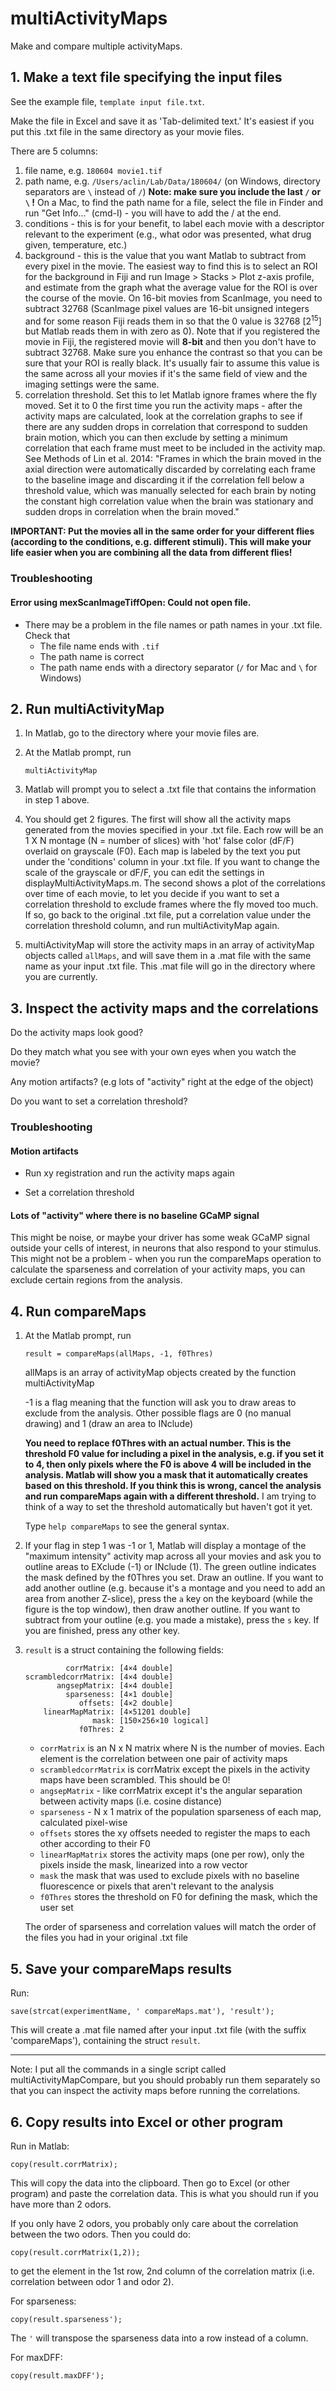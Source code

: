 # multiActivityMaps

Make and compare multiple activityMaps.

## 1. Make a text file specifying the input files

See the example file, `template input file.txt`.

Make the file in Excel and save it as 'Tab-delimited text.' It's easiest if you put this .txt file in the same directory as your movie files.

There are 5 columns:

1. file name, e.g. `180604 movie1.tif`
2. path name, e.g. `/Users/aclin/Lab/Data/180604/` (on Windows, directory separators are `\` instead of `/`) **Note: make sure you include the last `/` or `\` !** On a Mac, to find the path name for a file, select the file in Finder and run "Get Info..." (cmd-I) - you will have to add the / at the end.
3. conditions - this is for your benefit, to label each movie with a descriptor relevant to the experiment (e.g., what odor was presented, what drug given, temperature, etc.)
4. background - this is the value that you want Matlab to subtract from every pixel in the movie. The easiest way to find this is to select an ROI for the background in Fiji and run Image > Stacks > Plot z-axis profile, and estimate from the graph what the average value for the ROI is over the course of the movie. On 16-bit movies from ScanImage, you need to subtract 32768 (ScanImage pixel values are 16-bit unsigned integers and for some reason Fiji reads them in so that the 0 value is 32768 [2<sup>15</sup>] but Matlab reads them in with zero as 0). Note that if you registered the movie in Fiji, the registered movie will **8-bit** and then you don't have to subtract 32768. Make sure you enhance the contrast so that you can be sure that your ROI is really black. It's usually fair to assume this value is the same across all your movies if it's the same field of view and the imaging settings were the same.
5. correlation threshold. Set this to let Matlab ignore frames where the fly moved. Set it to 0 the first time you run the activity maps - after the activity maps are calculated, look at the correlation graphs to see if there are any sudden drops in correlation that correspond to sudden brain motion, which you can then exclude by setting a minimum correlation that each frame must meet to be included in the activity map. See Methods of Lin et al. 2014: "Frames in which the brain moved in the axial direction were automatically discarded by correlating each frame to the baseline image and discarding it if the correlation fell below a threshold value, which was manually selected for each brain by noting the constant high correlation value when the brain was stationary and sudden drops in correlation when the brain moved." 

**IMPORTANT: Put the movies all in the same order for your different flies (according to the conditions, e.g. different stimuli). This will make your life easier when you are combining all the data from different flies!**

### Troubleshooting

#### Error using mexScanImageTiffOpen: Could not open file.
* There may be a problem in the file names or path names in your .txt file. Check that
	* The file name ends with `.tif`
	* The path name is correct
	* The path name ends with a directory separator (`/` for Mac and `\` for Windows)


## 2. Run multiActivityMap

1. In Matlab, go to the directory where your movie files are.

2. At the Matlab prompt, run

	`multiActivityMap`
	
3. Matlab will prompt you to select a .txt file that contains the information in step 1 above.

4. You should get 2 figures. The first will show all the activity maps generated from the movies specified in your .txt file. Each row will be an 1 X N montage (N = number of slices) with 'hot' false color (dF/F) overlaid on grayscale (F0). Each map is labeled by the text you put under the 'conditions' column in your .txt file. If you want to change the scale of the grayscale or dF/F, you can edit the settings in displayMultiActivityMaps.m. The second shows a plot of the correlations over time of each movie, to let you decide if you want to set a correlation threshold to exclude frames where the fly moved too much. If so, go back to the original .txt file, put a correlation value under the correlation threshold column, and run multiActivityMap again.

5. multiActivityMap will store the activity maps in an array of activityMap objects called `allMaps`, and will save them in a .mat file with the same name as your input .txt file. This .mat file will go in the directory where you are currently.

## 3. Inspect the activity maps and the correlations

Do the activity maps look good? 

Do they match what you see with your own eyes when you watch the movie?

Any motion artifacts? (e.g lots of "activity" right at the edge of the object)

Do you want to set a correlation threshold?

### Troubleshooting

#### Motion artifacts
* Run xy registration and run the activity maps again

* Set a correlation threshold

#### Lots of "activity" where there is no baseline GCaMP signal
This might be noise, or maybe your driver has some weak GCaMP signal outside your cells of interest, in neurons that also respond to your stimulus. This might not be a problem - when you run the compareMaps operation to calculate the sparseness and correlation of your activity maps, you can exclude certain regions from the analysis.

## 4. Run compareMaps

1. At the Matlab prompt, run

	`result = compareMaps(allMaps, -1, f0Thres)`
	
	allMaps is an array of activityMap objects created by the function multiActivityMap
	
	-1 is a flag meaning that the function will ask you to draw areas to exclude from the analysis. Other possible flags are 0 (no manual drawing) and 1 (draw an area to INclude)
	
	**You need to replace f0Thres with an actual number. This is the threshold F0 value for including a pixel in the analysis, e.g. if you set it to 4, then only pixels where the F0 is above 4 will be included in the analysis. Matlab will show you a mask that it automatically creates based on this threshold. If you think this is wrong, cancel the analysis and run compareMaps again with a different threshold.** I am trying to think of a way to set the threshold automatically but haven't got it yet.
	
	Type `help compareMaps` to see the general syntax.
	
2. If your flag in step 1 was -1 or 1, Matlab will display a montage of the "maximum intensity" activity map across all your movies and ask you to outline areas to EXclude (-1) or INclude (1). The green outline indicates the mask defined by the f0Thres you set. Draw an outline. If you want to add another outline (e.g. because it's a montage and you need to add an area from another Z-slice), press the `a` key on the keyboard (while the figure is the top window), then draw another outline. If you want to subtract from your outline (e.g. you made a mistake), press the `s` key. If you are finished, press any other key.
	
3. `result` is a struct containing the following fields:

	```
             corrMatrix: [4×4 double]
    scrambledcorrMatrix: [4×4 double]
           angsepMatrix: [4×4 double]
             sparseness: [4×1 double]
                offsets: [4×2 double]
        linearMapMatrix: [4×51201 double]
                   mask: [150×256×10 logical]
                f0Thres: 2
     ```
     * `corrMatrix` is an N x N matrix where N is the number of movies. Each element is the correlation between one pair of activity maps
     * `scrambledcorrMatrix` is corrMatrix except the pixels in the activity maps have been scrambled. This should be 0!
     * `angsepMatrix` - like corrMatrix except it's the angular separation between activity maps (i.e. cosine distance)
     * `sparseness` -  N x 1 matrix of the population sparseness of each map, calculated pixel-wise
     * `offsets` stores the xy offsets needed to register the maps to each other according to their F0
     * `linearMapMatrix` stores the activity maps (one per row), only the pixels inside the mask, linearized into a row vector
     * `mask` the mask that was used to exclude pixels with no baseline fluorescence or pixels that aren't relevant to the analysis
     * `f0Thres` stores the threshold on F0 for defining the mask, which the user set
     
     The order of sparseness and correlation values will match the order of the files you had in your original .txt file
     
## 5. Save your compareMaps results

Run:

`save(strcat(experimentName, ' compareMaps.mat'), 'result');`

This will create a .mat file named after your input .txt file (with the suffix 'compareMaps'), containing the struct `result`.

----
Note: I put all the commands in a single script called multiActivityMapCompare, but you should probably run them separately so that you can inspect the activity maps before running the correlations.

## 6. Copy results into Excel or other program
Run in Matlab:

`copy(result.corrMatrix);`

This will copy the data into the clipboard. Then go to Excel (or other program) and paste the correlation data. This is what you should run if you have more than 2 odors.

If you only have 2 odors, you probably only care about the correlation between the two odors. Then you could do:

`copy(result.corrMatrix(1,2));`

to get the element in the 1st row, 2nd column of the correlation matrix (i.e. correlation between odor 1 and odor 2).

For sparseness:

`copy(result.sparseness');`

The `'` will transpose the sparseness data into a row instead of a column.

For maxDFF:

`copy(result.maxDFF');`
